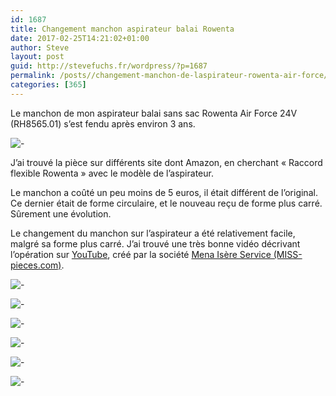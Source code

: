 ```yaml
---
id: 1687
title: Changement manchon aspirateur balai Rowenta
date: 2017-02-25T14:21:02+01:00
author: Steve
layout: post
guid: http://stevefuchs.fr/wordpress/?p=1687
permalink: /posts//changement-manchon-de-laspirateur-rowenta-air-force/
categories: [365]
---
```

Le manchon de mon aspirateur balai sans sac Rowenta Air Force 24V (RH8565.01) s&rsquo;est fendu après environ 3 ans.

![-]({{site.baseurl}}/wp-content/uploads/2017/03/61xJsETG6yL._SL1500_.jpg)

J&rsquo;ai trouvé la pièce sur différents site dont Amazon, en cherchant « Raccord flexible Rowenta » avec le modèle de l&rsquo;aspirateur.

Le manchon a coûté un peu moins de 5 euros, il était différent de l&rsquo;original. Ce dernier était de forme circulaire, et le nouveau reçu de forme plus carré. Sûrement une évolution.

Le changement du manchon sur l&rsquo;aspirateur a été relativement facile, malgré sa forme plus carré. J&rsquo;ai trouvé une très bonne vidéo décrivant l&rsquo;opération sur [YouTube](https://www.youtube.com/watch?v=misPNKmOcV8), créé par la société [Mena Isère Service (MISS-pieces.com)](http://www.miss-pieces.com/).

![-]({{site.baseurl}}/wp-content/uploads/2017/02/DSC08171.jpg)

![-]({{site.baseurl}}/wp-content/uploads/2017/02/DSC08173.jpg)

![-]({{site.baseurl}}/wp-content/uploads/2017/02/DSC08174.jpg)

![-]({{site.baseurl}}/wp-content/uploads/2017/02/DSC08175.jpg)

![-]({{site.baseurl}}/wp-content/uploads/2017/02/DSC08177.jpg)

![-]({{site.baseurl}}/wp-content/uploads/2017/02/DSC08178.jpg)